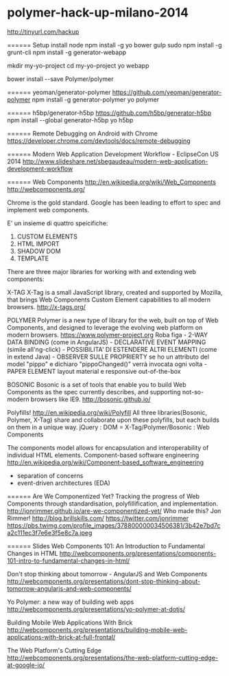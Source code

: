 # polymer-hack-up-milano-2014
http://tinyurl.com/hackup

====== Setup
install node
npm install -g yo bower gulp
sudo npm install -g grunt-cli
npm install -g generator-webapp

mkdir my-yo-project
cd my-yo-project
yo webapp

bower install --save Polymer/polymer

====== yeoman/generator-polymer
https://github.com/yeoman/generator-polymer
npm install -g generator-polymer
yo polymer

====== h5bp/generator-h5bp
https://github.com/h5bp/generator-h5bp
npm install --global generator-h5bp
yo h5bp

====== Remote Debugging on Android with Chrome
https://developer.chrome.com/devtools/docs/remote-debugging

====== Modern Web Application Development Workflow - EclipseCon US 2014
http://www.slideshare.net/sbegaudeau/modern-web-application-development-workflow

====== Web Components
http://en.wikipedia.org/wiki/Web_Components
http://webcomponents.org/

Chrome is the gold standard. Google has been leading to effort to spec and implement web components.

E' un insieme di quattro speicifiche:
1) CUSTOM ELEMENTS
2) HTML IMPORT
3) SHADOW DOM
4) TEMPLATE

There are three major libraries for working with and extending web components:

X-TAG
X-Tag is a small JavaScript library, created and supported by Mozilla, that brings Web Components Custom Element capabilities to all modern browsers.
http://x-tags.org/

POLYMER
Polymer is a new type of library for the web, built on top of Web Components, and designed to leverage the evolving web platform on modern browsers.
https://www.polymer-project.org
Roba figa
	- 2-WAY DATA BINDING (come in AngularJS)
	- DECLARATIVE EVENT MAPPING (simile all'ng-click)
	- POSSIBILITA' DI ESTENDERE ALTRI ELEMENTI (come in extend Java)
	- OBSERVER SULLE PROPRIERTY se ho un attributo del model "pippo" e dichiaro "pippoChanged()" verrà invocata ogni volta
	- PAPER ELEMENT layout material e responsive out-of-the-box

BOSONIC
Bosonic is a set of tools that enable you to build Web Components as the spec currently describes, and supporting not-so-modern browsers like IE9.
http://bosonic.github.io/

Polyfills!
http://en.wikipedia.org/wiki/Polyfill
All three libraries(Bosonic, Polymer, X-Tag) share and collaborate upon these polyfills, but each builds on them in a unique way.
jQuery : DOM = X-Tag/Polymer/Bosonic : Web Components

The components model allows for encapsulation and interoperability of individual HTML elements.
Component-based software engineering
http://en.wikipedia.org/wiki/Component-based_software_engineering

- separation of concerns
- event-driven architectures (EDA)

====== Are We Componentized Yet?
Tracking the progress of Web Components through standardisation, polyfillification, and implementation.
http://jonrimmer.github.io/are-we-componentized-yet/
Who made this?
Jon Rimmer!
http://blog.brillskills.com/
https://twitter.com/jonrimmer
https://pbs.twimg.com/profile_images/378800000034506381/3b42e7bd7ca2c111ec3f7e6e3f5e8c7a.jpeg


====== Slides
Web Components 101: An Introduction to Fundamental Changes in HTML
http://webcomponents.org/presentations/components-101-intro-to-fundamental-changes-in-html/

Don't stop thinking about tomorrow - AngularJS and Web Components
http://webcomponents.org/presentations/dont-stop-thinking-about-tomorrow-angularjs-and-web-components/

Yo Polymer: a new way of building web apps
http://webcomponents.org/presentations/yo-polymer-at-dotjs/

Building Mobile Web Applications With Brick
http://webcomponents.org/presentations/building-mobile-web-applications-with-brick-at-full-frontal/

The Web Platform's Cutting Edge
http://webcomponents.org/presentations/the-web-platform-cutting-edge-at-google-io/
